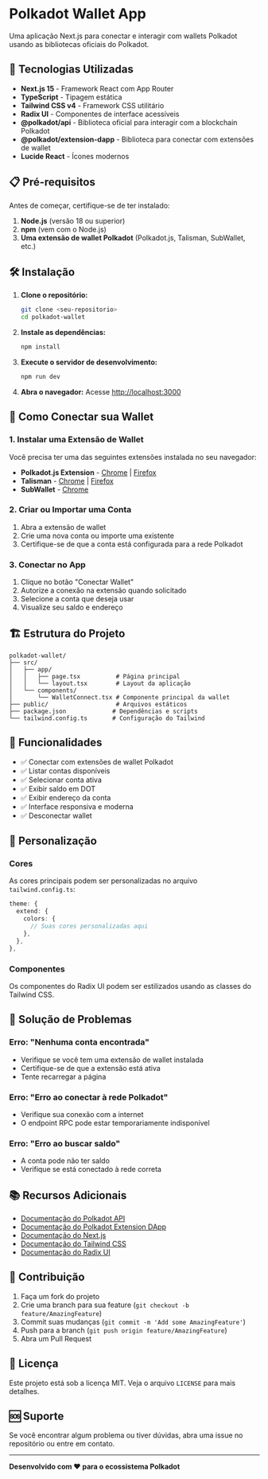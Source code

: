 # Polkadot Wallet App

Uma aplicação Next.js para conectar e interagir com wallets Polkadot usando as bibliotecas oficiais do Polkadot.

## 🚀 Tecnologias Utilizadas

- **Next.js 15** - Framework React com App Router
- **TypeScript** - Tipagem estática
- **Tailwind CSS v4** - Framework CSS utilitário
- **Radix UI** - Componentes de interface acessíveis
- **@polkadot/api** - Biblioteca oficial para interagir com a blockchain Polkadot
- **@polkadot/extension-dapp** - Biblioteca para conectar com extensões de wallet
- **Lucide React** - Ícones modernos

## 📋 Pré-requisitos

Antes de começar, certifique-se de ter instalado:

1. **Node.js** (versão 18 ou superior)
2. **npm** (vem com o Node.js)
3. **Uma extensão de wallet Polkadot** (Polkadot.js, Talisman, SubWallet, etc.)

## 🛠️ Instalação

1. **Clone o repositório:**
   ```bash
   git clone <seu-repositorio>
   cd polkadot-wallet
   ```

2. **Instale as dependências:**
   ```bash
   npm install
   ```

3. **Execute o servidor de desenvolvimento:**
   ```bash
   npm run dev
   ```

4. **Abra o navegador:**
   Acesse [http://localhost:3000](http://localhost:3000)

## 🔗 Como Conectar sua Wallet

### 1. Instalar uma Extensão de Wallet

Você precisa ter uma das seguintes extensões instalada no seu navegador:

- **Polkadot.js Extension** - [Chrome](https://chrome.google.com/webstore/detail/polkadot%7Bjs%7D-extension/mopnmbcafieddcagagdcbnhejhlodfdd) | [Firefox](https://addons.mozilla.org/en-US/firefox/addon/polkadot-js-extension/)
- **Talisman** - [Chrome](https://chrome.google.com/webstore/detail/talisman-wallet/fijngjgcjhjmmpcmkeiomlglpeiijkld) | [Firefox](https://addons.mozilla.org/en-US/firefox/addon/talisman-wallet/)
- **SubWallet** - [Chrome](https://chrome.google.com/webstore/detail/subwallet/onhogfjeacnfoofkfgppdlbmlmnplgbn)

### 2. Criar ou Importar uma Conta

1. Abra a extensão de wallet
2. Crie uma nova conta ou importe uma existente
3. Certifique-se de que a conta está configurada para a rede Polkadot

### 3. Conectar no App

1. Clique no botão "Conectar Wallet"
2. Autorize a conexão na extensão quando solicitado
3. Selecione a conta que deseja usar
4. Visualize seu saldo e endereço

## 🏗️ Estrutura do Projeto

```
polkadot-wallet/
├── src/
│   ├── app/
│   │   ├── page.tsx          # Página principal
│   │   └── layout.tsx        # Layout da aplicação
│   └── components/
│       └── WalletConnect.tsx # Componente principal da wallet
├── public/                   # Arquivos estáticos
├── package.json             # Dependências e scripts
└── tailwind.config.ts       # Configuração do Tailwind
```

## 🔧 Funcionalidades

- ✅ Conectar com extensões de wallet Polkadot
- ✅ Listar contas disponíveis
- ✅ Selecionar conta ativa
- ✅ Exibir saldo em DOT
- ✅ Exibir endereço da conta
- ✅ Interface responsiva e moderna
- ✅ Desconectar wallet

## 🎨 Personalização

### Cores
As cores principais podem ser personalizadas no arquivo `tailwind.config.ts`:

```typescript
theme: {
  extend: {
    colors: {
      // Suas cores personalizadas aqui
    },
  },
},
```

### Componentes
Os componentes do Radix UI podem ser estilizados usando as classes do Tailwind CSS.

## 🚨 Solução de Problemas

### Erro: "Nenhuma conta encontrada"
- Verifique se você tem uma extensão de wallet instalada
- Certifique-se de que a extensão está ativa
- Tente recarregar a página

### Erro: "Erro ao conectar à rede Polkadot"
- Verifique sua conexão com a internet
- O endpoint RPC pode estar temporariamente indisponível

### Erro: "Erro ao buscar saldo"
- A conta pode não ter saldo
- Verifique se está conectado à rede correta

## 📚 Recursos Adicionais

- [Documentação do Polkadot API](https://polkadot.js.org/docs/api/)
- [Documentação do Polkadot Extension DApp](https://polkadot.js.org/docs/extension/)
- [Documentação do Next.js](https://nextjs.org/docs)
- [Documentação do Tailwind CSS](https://tailwindcss.com/docs)
- [Documentação do Radix UI](https://www.radix-ui.com/)

## 🤝 Contribuição

1. Faça um fork do projeto
2. Crie uma branch para sua feature (`git checkout -b feature/AmazingFeature`)
3. Commit suas mudanças (`git commit -m 'Add some AmazingFeature'`)
4. Push para a branch (`git push origin feature/AmazingFeature`)
5. Abra um Pull Request

## 📄 Licença

Este projeto está sob a licença MIT. Veja o arquivo `LICENSE` para mais detalhes.

## 🆘 Suporte

Se você encontrar algum problema ou tiver dúvidas, abra uma issue no repositório ou entre em contato.

---

**Desenvolvido com ❤️ para o ecossistema Polkadot**
